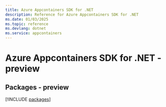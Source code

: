 ```yaml
---
title: Azure Appcontainers SDK for .NET
description: Reference for Azure Appcontainers SDK for .NET
ms.date: 01/03/2025
ms.topic: reference
ms.devlang: dotnet
ms.service: appcontainers
---
```

# Azure Appcontainers SDK for .NET - preview
## Packages - preview
[!INCLUDE [packages](appcontainers-index.md)]